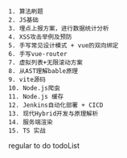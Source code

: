	1. 算法刷题
	2. JS基础
	3. 埋点上报方案，进行数据统计分析
	4. XSS攻击举例及预防
	5. 手写常见设计模式 + vue的双向绑定
	6. 手写vue-router
	7. 虚拟列表+无限滚动方案
	8. 从AST理解bable原理
	9. vite源码
	10. Node.js爬虫
	11. Node.js 缓存
	12. Jenkins自动化部署 + CICD
	13. 现代Hybrid开发与原理解析
	14. 服务端渲染
	15. TS 实战
	
	
regular to do
todoList